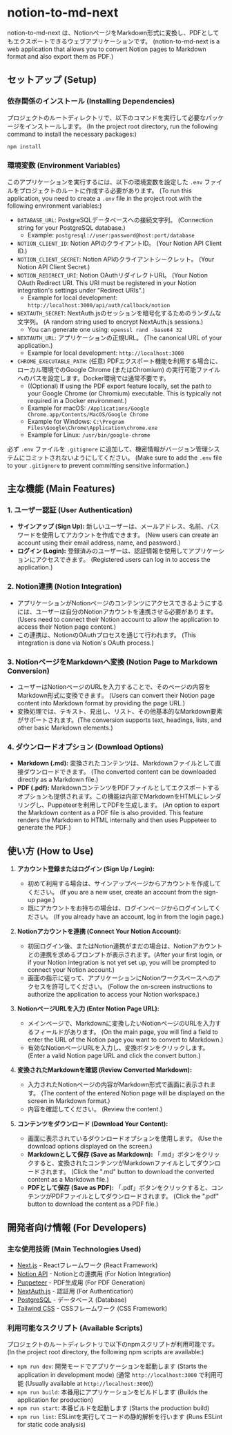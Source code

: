 # notion-to-md-next

notion-to-md-next は、NotionページをMarkdown形式に変換し、PDFとしてもエクスポートできるウェブアプリケーションです。 (notion-to-md-next is a web application that allows you to convert Notion pages to Markdown format and also export them as PDF.)

## セットアップ (Setup)

### 依存関係のインストール (Installing Dependencies)

プロジェクトのルートディレクトリで、以下のコマンドを実行して必要なパッケージをインストールします。
(In the project root directory, run the following command to install the necessary packages:)

```bash
npm install
```

### 環境変数 (Environment Variables)

このアプリケーションを実行するには、以下の環境変数を設定した `.env` ファイルをプロジェクトのルートに作成する必要があります。
(To run this application, you need to create a `.env` file in the project root with the following environment variables:)

*   `DATABASE_URL`: PostgreSQLデータベースへの接続文字列。 (Connection string for your PostgreSQL database.)
    *   Example: `postgresql://user:password@host:port/database`
*   `NOTION_CLIENT_ID`: Notion APIのクライアントID。 (Your Notion API Client ID.)
*   `NOTION_CLIENT_SECRET`: Notion APIのクライアントシークレット。 (Your Notion API Client Secret.)
*   `NOTION_REDIRECT_URI`: Notion OAuthリダイレクトURI。 (Your Notion OAuth Redirect URI. This URI must be registered in your Notion integration's settings under "Redirect URIs".)
    *   Example for local development: `http://localhost:3000/api/auth/callback/notion`
*   `NEXTAUTH_SECRET`: NextAuth.jsのセッションを暗号化するためのランダムな文字列。 (A random string used to encrypt NextAuth.js sessions.)
    *   You can generate one using: `openssl rand -base64 32`
*   `NEXTAUTH_URL`: アプリケーションの正規URL。 (The canonical URL of your application.)
    *   Example for local development: `http://localhost:3000`
*   `CHROME_EXECUTABLE_PATH`: (任意) PDFエクスポート機能を利用する場合に、ローカル環境でのGoogle Chrome (またはChromium) の実行可能ファイルへのパスを設定します。Docker環境では通常不要です。
    *   ((Optional) If using the PDF export feature locally, set the path to your Google Chrome (or Chromium) executable. This is typically not required in a Docker environment.)
    *   Example for macOS: `/Applications/Google Chrome.app/Contents/MacOS/Google Chrome`
    *   Example for Windows: `C:\Program Files\Google\Chrome\Application\chrome.exe`
    *   Example for Linux: `/usr/bin/google-chrome`

必ず `.env` ファイルを `.gitignore` に追加して、機密情報がバージョン管理システムにコミットされないようにしてください。
(Make sure to add the `.env` file to your `.gitignore` to prevent committing sensitive information.)

## 主な機能 (Main Features)

### 1. ユーザー認証 (User Authentication)
- **サインアップ (Sign Up):** 新しいユーザーは、メールアドレス、名前、パスワードを使用してアカウントを作成できます。 (New users can create an account using their email address, name, and password.)
- **ログイン (Login):** 登録済みのユーザーは、認証情報を使用してアプリケーションにアクセスできます。 (Registered users can log in to access the application.)

### 2. Notion連携 (Notion Integration)
- アプリケーションがNotionページのコンテンツにアクセスできるようにするには、ユーザーは自分のNotionアカウントを連携させる必要があります。 (Users need to connect their Notion account to allow the application to access their Notion page content.)
- この連携は、NotionのOAuthプロセスを通じて行われます。 (This integration is done via Notion's OAuth process.)

### 3. NotionページをMarkdownへ変換 (Notion Page to Markdown Conversion)
- ユーザーはNotionページのURLを入力することで、そのページの内容をMarkdown形式に変換できます。 (Users can convert their Notion page content into Markdown format by providing the page URL.)
- 変換処理では、テキスト、見出し、リスト、その他基本的なMarkdown要素がサポートされます。(The conversion supports text, headings, lists, and other basic Markdown elements.)

### 4. ダウンロードオプション (Download Options)
- **Markdown (.md):** 変換されたコンテンツは、Markdownファイルとして直接ダウンロードできます。 (The converted content can be downloaded directly as a Markdown file.)
- **PDF (.pdf):** MarkdownコンテンツをPDFファイルとしてエクスポートするオプションも提供されます。この機能は内部でMarkdownをHTMLにレンダリングし、Puppeteerを利用してPDFを生成します。 (An option to export the Markdown content as a PDF file is also provided. This feature renders the Markdown to HTML internally and then uses Puppeteer to generate the PDF.)

## 使い方 (How to Use)

1.  **アカウント登録またはログイン (Sign Up / Login):**
    *   初めて利用する場合は、サインアップページからアカウントを作成してください。 (If you are a new user, create an account from the sign-up page.)
    *   既にアカウントをお持ちの場合は、ログインページからログインしてください。 (If you already have an account, log in from the login page.)

2.  **Notionアカウントを連携 (Connect Your Notion Account):**
    *   初回ログイン後、またはNotion連携がまだの場合は、Notionアカウントとの連携を求めるプロンプトが表示されます。(After your first login, or if your Notion integration is not yet set up, you will be prompted to connect your Notion account.)
    *   画面の指示に従って、アプリケーションにNotionワークスペースへのアクセスを許可してください。 (Follow the on-screen instructions to authorize the application to access your Notion workspace.)

3.  **NotionページURLを入力 (Enter Notion Page URL):**
    *   メインページで、Markdownに変換したいNotionページのURLを入力するフィールドがあります。 (On the main page, you will find a field to enter the URL of the Notion page you want to convert to Markdown.)
    *   有効なNotionページURLを入力し、変換ボタンをクリックします。 (Enter a valid Notion page URL and click the convert button.)

4.  **変換されたMarkdownを確認 (Review Converted Markdown):**
    *   入力されたNotionページの内容がMarkdown形式で画面に表示されます。 (The content of the entered Notion page will be displayed on the screen in Markdown format.)
    *   内容を確認してください。 (Review the content.)

5.  **コンテンツをダウンロード (Download Your Content):**
    *   画面に表示されているダウンロードオプションを使用します。 (Use the download options displayed on the screen.)
    *   **Markdownとして保存 (Save as Markdown):** 「.md」ボタンをクリックすると、変換されたコンテンツがMarkdownファイルとしてダウンロードされます。 (Click the ".md" button to download the converted content as a Markdown file.)
    *   **PDFとして保存 (Save as PDF):** 「.pdf」ボタンをクリックすると、コンテンツがPDFファイルとしてダウンロードされます。 (Click the ".pdf" button to download the content as a PDF file.)

## 開発者向け情報 (For Developers)

### 主な使用技術 (Main Technologies Used)

-   [Next.js](https://nextjs.org/) - Reactフレームワーク (React Framework)
-   [Notion API](https://developers.notion.com/) - Notionとの連携用 (For Notion Integration)
-   [Puppeteer](https://pptr.dev/) - PDF生成用 (For PDF Generation)
-   [NextAuth.js](https://next-auth.js.org/) - 認証用 (For Authentication)
-   [PostgreSQL](https://www.postgresql.org/) - データベース (Database)
-   [Tailwind CSS](https://tailwindcss.com/) - CSSフレームワーク (CSS Framework)

### 利用可能なスクリプト (Available Scripts)

プロジェクトのルートディレクトリで以下のnpmスクリプトが利用可能です。
(In the project root directory, the following npm scripts are available:)

-   `npm run dev`: 開発モードでアプリケーションを起動します (Starts the application in development mode) (通常 `http://localhost:3000` で利用可能 (Usually available at `http://localhost:3000`))
-   `npm run build`: 本番用にアプリケーションをビルドします (Builds the application for production)
-   `npm run start`: 本番ビルドを起動します (Starts the production build)
-   `npm run lint`: ESLintを実行してコードの静的解析を行います (Runs ESLint for static code analysis)

